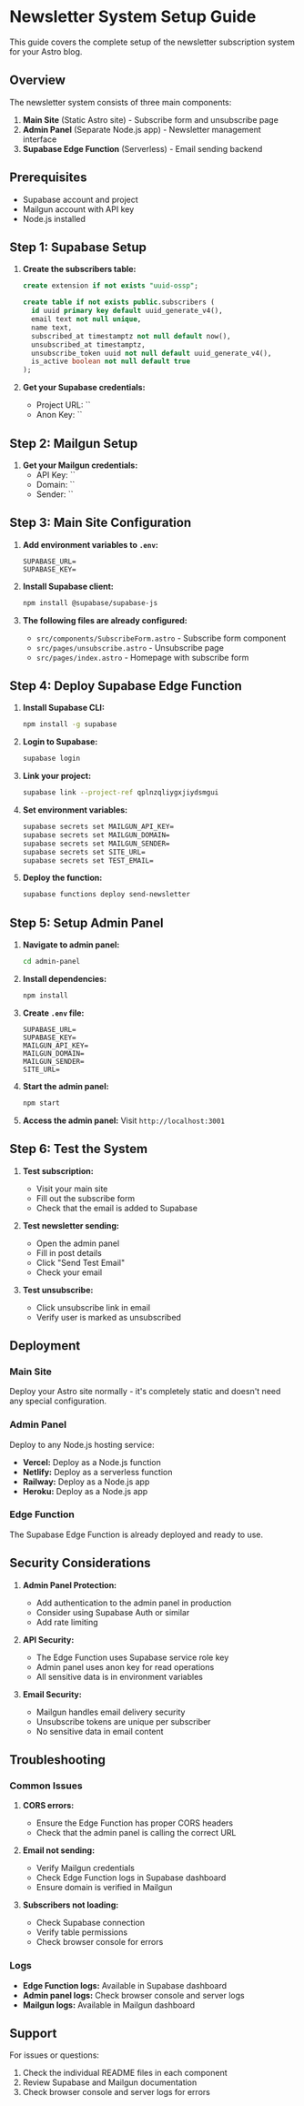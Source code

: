 # Newsletter System Setup Guide

This guide covers the complete setup of the newsletter subscription system for your Astro blog.

## Overview

The newsletter system consists of three main components:

1. **Main Site** (Static Astro site) - Subscribe form and unsubscribe page
2. **Admin Panel** (Separate Node.js app) - Newsletter management interface
3. **Supabase Edge Function** (Serverless) - Email sending backend

## Prerequisites

- Supabase account and project
- Mailgun account with API key
- Node.js installed

## Step 1: Supabase Setup

1. **Create the subscribers table:**
   ```sql
   create extension if not exists "uuid-ossp";

   create table if not exists public.subscribers (
     id uuid primary key default uuid_generate_v4(),
     email text not null unique,
     name text,
     subscribed_at timestamptz not null default now(),
     unsubscribed_at timestamptz,
     unsubscribe_token uuid not null default uuid_generate_v4(),
     is_active boolean not null default true
   );
   ```

2. **Get your Supabase credentials:**
   - Project URL: ``
   - Anon Key: ``

## Step 2: Mailgun Setup

1. **Get your Mailgun credentials:**
   - API Key: ``
   - Domain: ``
   - Sender: ``

## Step 3: Main Site Configuration

1. **Add environment variables to `.env`:**
   ```env
   SUPABASE_URL=
   SUPABASE_KEY=
   ```

2. **Install Supabase client:**
   ```bash
   npm install @supabase/supabase-js
   ```

3. **The following files are already configured:**
   - `src/components/SubscribeForm.astro` - Subscribe form component
   - `src/pages/unsubscribe.astro` - Unsubscribe page
   - `src/pages/index.astro` - Homepage with subscribe form

## Step 4: Deploy Supabase Edge Function

1. **Install Supabase CLI:**
   ```bash
   npm install -g supabase
   ```

2. **Login to Supabase:**
   ```bash
   supabase login
   ```

3. **Link your project:**
   ```bash
   supabase link --project-ref qplnzqliygxjiydsmgui
   ```

4. **Set environment variables:**
   ```bash
   supabase secrets set MAILGUN_API_KEY=
   supabase secrets set MAILGUN_DOMAIN=
   supabase secrets set MAILGUN_SENDER=
   supabase secrets set SITE_URL=
   supabase secrets set TEST_EMAIL=
   ```

5. **Deploy the function:**
   ```bash
   supabase functions deploy send-newsletter
   ```

## Step 5: Setup Admin Panel

1. **Navigate to admin panel:**
   ```bash
   cd admin-panel
   ```

2. **Install dependencies:**
   ```bash
   npm install
   ```

3. **Create `.env` file:**
   ```env
   SUPABASE_URL=
   SUPABASE_KEY=
   MAILGUN_API_KEY=
   MAILGUN_DOMAIN=
   MAILGUN_SENDER=
   SITE_URL=
   ```

4. **Start the admin panel:**
   ```bash
   npm start
   ```

5. **Access the admin panel:**
   Visit `http://localhost:3001`

## Step 6: Test the System

1. **Test subscription:**
   - Visit your main site
   - Fill out the subscribe form
   - Check that the email is added to Supabase

2. **Test newsletter sending:**
   - Open the admin panel
   - Fill in post details
   - Click "Send Test Email"
   - Check your email

3. **Test unsubscribe:**
   - Click unsubscribe link in email
   - Verify user is marked as unsubscribed

## Deployment

### Main Site
Deploy your Astro site normally - it's completely static and doesn't need any special configuration.

### Admin Panel
Deploy to any Node.js hosting service:
- **Vercel:** Deploy as a Node.js function
- **Netlify:** Deploy as a serverless function
- **Railway:** Deploy as a Node.js app
- **Heroku:** Deploy as a Node.js app

### Edge Function
The Supabase Edge Function is already deployed and ready to use.

## Security Considerations

1. **Admin Panel Protection:**
   - Add authentication to the admin panel in production
   - Consider using Supabase Auth or similar
   - Add rate limiting

2. **API Security:**
   - The Edge Function uses Supabase service role key
   - Admin panel uses anon key for read operations
   - All sensitive data is in environment variables

3. **Email Security:**
   - Mailgun handles email delivery security
   - Unsubscribe tokens are unique per subscriber
   - No sensitive data in email content

## Troubleshooting

### Common Issues

1. **CORS errors:**
   - Ensure the Edge Function has proper CORS headers
   - Check that the admin panel is calling the correct URL

2. **Email not sending:**
   - Verify Mailgun credentials
   - Check Edge Function logs in Supabase dashboard
   - Ensure domain is verified in Mailgun

3. **Subscribers not loading:**
   - Check Supabase connection
   - Verify table permissions
   - Check browser console for errors

### Logs

- **Edge Function logs:** Available in Supabase dashboard
- **Admin panel logs:** Check browser console and server logs
- **Mailgun logs:** Available in Mailgun dashboard

## Support

For issues or questions:
1. Check the individual README files in each component
2. Review Supabase and Mailgun documentation
3. Check browser console and server logs for errors 